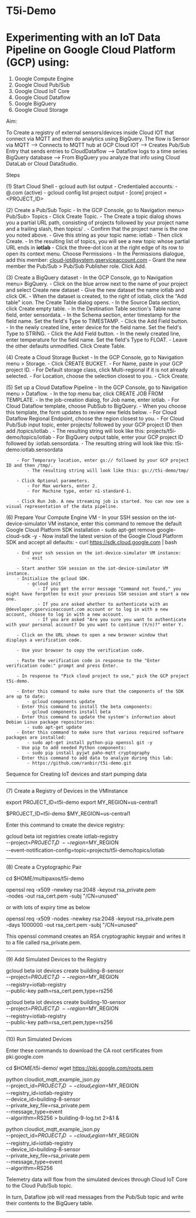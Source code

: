 # T5i-Demo 

<h1>Experimenting with an IoT Data Pipeline on Google Cloud Platform (GCP) using: </h1>

  1. Google Compute Engine
  2. Google Cloud Pub/Sub
  3. Google Cloud IoT Core
  4. Google Cloud Dataflow
  5. Google BigQuery
  6. Google Cloud Storage
  
Aim:

To Create a registry of external sensors/devices inside Cloud IOT that connect via MQTT and then do analytics using BigQuery. The flow is Sensor via MQTT --> Connects to MQTT hub at GCP Cloud IOT --> Creates Pub/Sub Entry that sends entries to CloudDataflow --> Dataflow logs to a time series BigQuery database --> From BigQuery you analyze that info using Cloud DataLab or Cloud DataStudio.


  
Steps 

(1) Start Cloud Shell
		- gcloud auth list
			output - Credentialed accounts: - <myaccount>@<mydomain>.com (active)
		- gcloud config list project
			output - [core] project = <PROJECT_ID>
			
(2) Create a Pub/Sub Topic
		- In the GCP Console, go to Navigation menu> Pub/Sub> Topics
		- Click Create Topic. 
			- The Create a topic dialog shows you a partial URL path, consisting of projects followed by your project name and a trailing slash, then topics/ . 
			- Confirm that the project name is the one you noted above.	
		- Give this string as your topic name: iotlab
		- Then click Create.
		- In the resulting list of topics, you will see a new topic whose partial URL ends in __iotlab__
		- Click the three-dot icon at the right edge of its row to open its context menu. Choose Permissions
		- In the Permissions dialogue, add this member: cloud-iot@system.gserviceaccount.com
		- Grant the new member the Pub/Sub > Pub/Sub Publisher role. Click Add.
		
(3) Create a BigQuery dataset
		- In the GCP Console, go to Navigation menu> BigQuery.
		- Click on the blue arrow next to the name of your project and select Create new dataset
		- Give the new dataset the name iotlab and click OK.
		- When the dataset is created, to the right of iotlab, click the "Add table" icon. The Create Table dialog opens.
		- In the Source Data section, click Create empty table.
		- In the Destination Table section's Table name field, enter sensordata.
		- In the Schema section, enter timestamp for the field name. Set the field's Type to TIMESTAMP.
		- Click the Add Field button.
		- In the newly created line, enter device for the field name. Set the field's Type to STRING.
		- Click the Add Field button.
		- In the newly created line, enter temperature for the field name. Set the field's Type to FLOAT.
		- Leave the other defaults unmodified. Click Create Table.

(4) Create a Cloud Storage Bucket
		- In the GCP Console, go to Navigation menu > Storage.
		- Click CREATE BUCKET.
		- For Name, paste in your GCP project ID.
		- For Default storage class, click Multi-regional if it is not already selected.
		- For Location, choose the selection closest to you.
		- Click Create.

(5) Set up a Cloud Dataflow Pipeline
		- In the GCP Console, go to Navigation menu > Dataflow.
		- In the top menu bar, click CREATE JOB FROM TEMPLATE.
		- In the job-creation dialog, for Job name, enter iotlab.
		- For Cloud Dataflow template, choose PubSub to BigQuery. 
			- When you choose this template, the form updates to review new fields below.
				- For Cloud Dataflow Regional Endpoint, choose the region closest to you.
		- For Cloud Pub/Sub input topic, enter projects/ followed by your GCP project ID then add /topics/iotlab . 
			- The resulting string will look like this: projects/t5i-demo/topics/iotlab
		- For BigQuery output table, enter your GCP project ID followed by :iotlab.sensordata. 
			- The resulting string will look like this: t5i-demo:iotlab.sensordata

		- For Temporary location, enter gs:// followed by your GCP project ID and then /tmp/. 
			- The resulting string will look like this: gs://t5i-demo/tmp/

		- Click Optional parameters.
			- For Max workers, enter 2.
			- For Machine type, enter n1-standard-1.

		- Click Run Job. A new streaming job is started. You can now see a visual representation of the data pipeline.


(6) Prepare Your Compute Engine VM
		- In your SSH session on the iot-device-simulator VM instance, enter this command to remove the default Google Cloud Platform SDK installation
			- sudo apt-get remove google-cloud-sdk -y
		- Now install the latest version of the Google Cloud Platform SDK and accept all defaults:
			- curl https://sdk.cloud.google.com | bash
			
		- End your ssh session on the iot-device-simulator VM instance:
			- exit
			
		- Start another SSH session on the iot-device-simulator VM instance.
		- Initialize the gcloud SDK.
			- gcloud init
				- If you get the error message "Command not found," you might have forgotten to exit your previous SSH session and start a new one.
				- If you are asked whether to authenticate with an @developer.gserviceaccount.com account or to log in with a new account, choose to log in with a new account.
				- If you are asked "Are you sure you want to authenticate with your personal account? Do you want to continue (Y/n)?" enter Y.
				
		- Click on the URL shown to open a new browser window that displays a verification code.

		- Use your browser to copy the verification code.

		- Paste the verification code in response to the "Enter verification code:" prompt and press Enter.

		- In response to "Pick cloud project to use," pick the GCP project t5i-demo.

		- Enter this command to make sure that the components of the SDK are up to date:
			- gcloud components update
		- Enter this command to install the beta components:
			- gcloud components install beta
		- Enter this command to update the system's information about Debian Linux package repositories:
			- sudo apt-get update
		- Enter this command to make sure that various required software packages are installed:
			- sudo apt-get install python-pip openssl git -y
		- Use pip to add needed Python components:
			- sudo pip install pyjwt paho-mqtt cryptography
		- Enter this command to add data to analyze during this lab:
			- https://github.com/ranbir/t5i-demo.git	
			

Sequence for Creating IoT devices and start pumping data 

--------------------------------------------------------------------------------------------------------------------------------  


(7) Create a Registry of Devices in the VMInstance

export PROJECT_ID=t5i-demo
export MY_REGION=us-central1

$PROJECT_ID=t5i-demo
$MY_REGION=us-central1


Enter this command to create the device registry:


gcloud beta iot registries create iotlab-registry \
   --project=$PROJECT_ID \
   --region=$MY_REGION \
   --event-notification-config=topic=projects/t5i-demo/topics/iotlab

--------------------------------------------------------------------------------------------------------------------------------  
   
(8) Create a Cryptographic Pair

cd $HOME/multipaxos/t5i-demo

openssl req -x509 -newkey rsa:2048 -keyout rsa_private.pem \
    -nodes -out rsa_cert.pem -subj "/CN=unused"
    
or with lots of expiry time as below
    
openssl req -x509 -nodes -newkey rsa:2048 -keyout rsa_private.pem \
    -days 1000000 -out rsa_cert.pem -subj "/CN=unused"
    
This openssl command creates an RSA cryptographic keypair and writes it to a file called rsa_private.pem.

--------------------------------------------------------------------------------------------------------------------------------  

(9) Add Simulated Devices to the Registry

   
gcloud beta iot devices create building-8-sensor \
  --project=$PROJECT_ID \
  --region=$MY_REGION \
  --registry=iotlab-registry \
  --public-key path=rsa_cert.pem,type=rs256
  
  
gcloud beta iot devices create building-10-sensor \
  --project=$PROJECT_ID \
  --region=$MY_REGION \
  --registry=iotlab-registry \
  --public-key path=rsa_cert.pem,type=rs256

--------------------------------------------------------------------------------------------------------------------------------  
(10) Run Simulated Devices
 
Enter these commands to download the CA root certificates from pki.google.com
  
cd $HOME/t5i-demo/
wget https://pki.google.com/roots.pem


python cloudiot_mqtt_example_json.py \
   --project_id=$PROJECT_ID \
   --cloud_region=$MY_REGION \
   --registry_id=iotlab-registry \
   --device_id=building-8-sensor \
   --private_key_file=rsa_private.pem \
   --message_type=event \
   --algorithm=RS256 > building-9-log.txt 2>&1 &
   
   
python cloudiot_mqtt_example_json.py \
   --project_id=$PROJECT_ID \
   --cloud_region=$MY_REGION \
   --registry_id=iotlab-registry \
   --device_id=building-8-sensor \
   --private_key_file=rsa_private.pem \
   --message_type=event \
   --algorithm=RS256
   
   
Telemetry data will flow from the simulated devices through Cloud IoT Core to the Cloud Pub/Sub topic. 

In turn, Dataflow job will read messages from the Pub/Sub topic and write their contents to the BigQuery table.

--------------------------------------------------------------------------------------------------------------------------------  			
			
